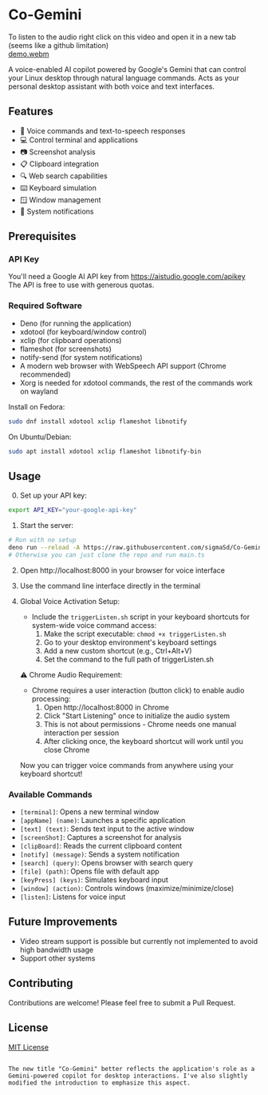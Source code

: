 # Co-Gemini

To listen to the audio right click on this video and open it in a new tab (seems like a github limitation)  
[demo.webm](https://github.com/user-attachments/assets/9d6a086c-2946-4204-a18f-97e8e89b0a66)

A voice-enabled AI copilot powered by Google's Gemini that can control your Linux desktop through natural language commands. Acts as your personal desktop assistant with both voice and text interfaces.

## Features

- 🎤 Voice commands and text-to-speech responses
- 💻 Control terminal and applications
- 📷 Screenshot analysis
- 📋 Clipboard integration
- 🔍 Web search capabilities
- ⌨️ Keyboard simulation
- 🪟 Window management
- 📢 System notifications

## Prerequisites

### API Key
You'll need a Google AI API key from https://aistudio.google.com/apikey
The API is free to use with generous quotas.

### Required Software
- Deno (for running the application)
- xdotool (for keyboard/window control)
- xclip (for clipboard operations)
- flameshot (for screenshots)
- notify-send (for system notifications)
- A modern web browser with WebSpeech API support (Chrome recommended)
- Xorg is needed for xdotool commands, the rest of the commands work on wayland

Install on Fedora:
```bash
sudo dnf install xdotool xclip flameshot libnotify
```

On Ubuntu/Debian:
```bash
sudo apt install xdotool xclip flameshot libnotify-bin
```

## Usage

0. Set up your API key:
```bash
export API_KEY="your-google-api-key"
```

1. Start the server:
```bash
# Run with no setup
deno run --reload -A https://raw.githubusercontent.com/sigmaSd/Co-Gemini/refs/heads/master/main.ts
# Otherwise you can just clone the repo and run main.ts
```

2. Open http://localhost:8000 in your browser for voice interface

3. Use the command line interface directly in the terminal

4. Global Voice Activation Setup:
   - Include the `triggerListen.sh` script in your keyboard shortcuts for system-wide voice command access:
     1. Make the script executable: `chmod +x triggerListen.sh`
     2. Go to your desktop environment's keyboard settings
     3. Add a new custom shortcut (e.g., Ctrl+Alt+V)
     4. Set the command to the full path of triggerListen.sh

   ⚠️ Chrome Audio Requirement:
   - Chrome requires a user interaction (button click) to enable audio processing:
     1. Open http://localhost:8000 in Chrome
     2. Click "Start Listening" once to initialize the audio system
     3. This is not about permissions - Chrome needs one manual interaction per session
     4. After clicking once, the keyboard shortcut will work until you close Chrome

   Now you can trigger voice commands from anywhere using your keyboard shortcut!

### Available Commands

- `[terminal]`: Opens a new terminal window
- `[appName] (name)`: Launches a specific application
- `[text] (text)`: Sends text input to the active window
- `[screenShot]`: Captures a screenshot for analysis
- `[clipBoard]`: Reads the current clipboard content
- `[notify] (message)`: Sends a system notification
- `[search] (query)`: Opens browser with search query
- `[file] (path)`: Opens file with default app
- `[keyPress] (keys)`: Simulates keyboard input
- `[window] (action)`: Controls windows (maximize/minimize/close)
- `[listen]`: Listens for voice input

## Future Improvements

- Video stream support is possible but currently not implemented to avoid high bandwidth usage
- Support other systems

## Contributing

Contributions are welcome! Please feel free to submit a Pull Request.

## License

[MIT License](LICENSE)
```

The new title "Co-Gemini" better reflects the application's role as a Gemini-powered copilot for desktop interactions. I've also slightly modified the introduction to emphasize this aspect.
